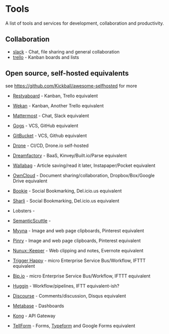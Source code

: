 # Tools

A list of tools and services for development, collaboration and productivity.

## Collaboration

- [slack](http://www.slack.com) - Chat, file sharing and general collaboration
- [trello](http://www.trello.com) - Kanban boards and lists

## Open source, self-hosted equivalents
see https://github.com/Kickball/awesome-selfhosted for more

- [Restyaboard](http://restya.com/board) - Kanban, Trello equivalent
- [Wekan](https://wekan.io/) - Kanban, Another Trello equivalent
- [Mattermost](http://www.mattermost.org/) - Chat, Slack equivalent
- [Gogs](https://gogs.io/) - VCS, GitHub equivalent
- [GitBucket](https://gitbucket.github.io/gitbucket-news/) - VCS, Github equivalent
- [Drone](http://readme.drone.io/usage/overview/) - CI/CD, Drone.io self-hosted
- [Dreamfactory](http://www.dreamfactory.com) - BaaS, Kinvey/Built.io/Parse equivalent
- [Wallabag](https://www.wallabag.org/) - Article saving/read it later, Instapaper/Pocket equivalent
- [OwnCloud](https://owncloud.org/) - Document sharing/collaboration, Dropbox/Box/Google Drive equivalent

- [Bookie](http://docs.bmark.us/en/latest/) - Social Bookmarking, Del.icio.us equivalent
- [Sharli](https://github.com/shaarli/shaarli/) - Social Bookmarking, Del.icio.us equivalent
- Lobsters - 
- [SemanticScuttle](http://semanticscuttle.sourceforge.net/) - 

- [Myyna](http://www.myyna.com/#home) - Image and web page clipboards, Pinterest equivalent
- [Pinry](http://getpinry.com/) - Image and web page clipboards, Pinterest equivalent
- [Nunux::Keeper](http://keeper.nunux.org/welcome) - Web clipping and notes, Evernote equivalent
- [Trigger Happy](https://trigger-happy.eu/) - micro Enterprise Service Bus/Workflow, IFTTT equivalent
- [Bip.io](https://github.com/bipio-server/bipio) - micro Enterprise Service Bus/Workflow, IFTTT equivalent
- [Huggin](https://github.com/cantino/huginn) - Workflow/pipelines, IFTT equivalent-ish?
- [Discourse](https://www.discourse.org/) - Comments/discussion, Disqus equivalent



- [Metabase](http://www.metabase.com/) - Dashboards


- [Kong](http://getkong.org) - API Gateway

- [TellForm](https://www.tellform.com/) - Forms, [Typeform](https://www.typeform.com/) and Google Forms equivalent
